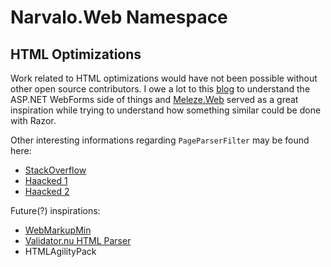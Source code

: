 ﻿Narvalo.Web Namespace
=====================

HTML Optimizations
------------------

Work related to HTML optimizations would have not been
possible without other open source contributors. I owe a lot to this
[blog](http://omari-o.blogspot.com/2009/09/aspnet-white-space-cleaning-with-no.html)
to understand the ASP.NET WebForms side of things and
[Meleze.Web](https://github.com/meleze/Meleze.Web)
served as a great inspiration while trying to understand
how something similar could be done with Razor.

Other interesting informations regarding `PageParserFilter` may be found here:

- [StackOverflow](http://stackoverflow.com/questions/1480373/generic-inhertied-viewpage-and-new-property)
- [Haacked 1](http://haacked.com/archive/2006/05/03/PageParser.GetCompiledPageInstanceWeirdnessWhenDebugSetToFalseInWeb.config.aspx)
- [Haacked 2](http://haacked.com/archive/2009/05/05/page-view-lockdown.aspx)

Future(?) inspirations:

- [WebMarkupMin](http://webmarkupmin.codeplex.com/)
- [Validator.nu HTML Parser](http://about.validator.nu/htmlparser/)
- HTMLAgilityPack